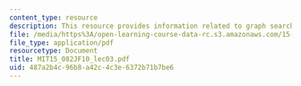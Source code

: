 ```yaml
---
content_type: resource
description: This resource provides information related to graph search algorithms.
file: /media/https%3A/open-learning-course-data-rc.s3.amazonaws.com/15-082j-network-optimization-fall-2010/487a2b4c96b8a42c4c3e6372b71b7be6_MIT15_082JF10_lec03.pdf
file_type: application/pdf
resourcetype: Document
title: MIT15_082JF10_lec03.pdf
uid: 487a2b4c-96b8-a42c-4c3e-6372b71b7be6
---
```

